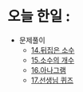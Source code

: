 # 오늘 한일 :
  - 문제풀이
    - [14.뒤집은 소수](https://github.com/SeungMin2001/TIL/blob/main/CodingTest/14.%EB%92%A4%EC%A7%91%EC%9D%80%20%EC%86%8C%EC%88%98.md)
    - [15.소수의 개수](https://github.com/SeungMin2001/TIL/blob/main/CodingTest/15.%EC%86%8C%EC%88%98%EC%9D%98%20%EA%B0%9C%EC%88%98.md)
    - [16.아나그램](https://github.com/SeungMin2001/TIL/blob/main/CodingTest/16.%EC%95%84%EB%82%98%EA%B7%B8%EB%9E%A8.md)
    - [17.선생님 퀴즈](https://github.com/SeungMin2001/TIL/blob/main/CodingTest/17.%EC%84%A0%EC%83%9D%EB%8B%98%20%ED%80%B4%EC%A6%88.md)
